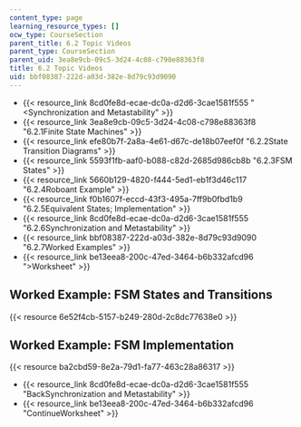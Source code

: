 ```yaml
---
content_type: page
learning_resource_types: []
ocw_type: CourseSection
parent_title: 6.2 Topic Videos
parent_type: CourseSection
parent_uid: 3ea8e9cb-09c5-3d24-4c08-c798e88363f8
title: 6.2 Topic Videos
uid: bbf08387-222d-a03d-382e-8d79c93d9090
---
```


*   {{< resource_link 8cd0fe8d-ecae-dc0a-d2d6-3cae1581f555 "\<Synchronization and Metastability" >}}
*   {{< resource_link 3ea8e9cb-09c5-3d24-4c08-c798e88363f8 "6.2.1Finite State Machines" >}}
*   {{< resource_link efe80b7f-2a8a-4e61-d67c-de18b07eef0f "6.2.2State Transition Diagrams" >}}
*   {{< resource_link 5593f1fb-aaf0-b088-c82d-2685d986cb8b "6.2.3FSM States" >}}
*   {{< resource_link 5660b129-4820-f444-5ed1-eb1f3d46c117 "6.2.4Roboant Example" >}}
*   {{< resource_link f0b1607f-eccd-43f3-495a-7ff9b0fbd1b9 "6.2.5Equivalent States; Implementation" >}}
*   {{< resource_link 8cd0fe8d-ecae-dc0a-d2d6-3cae1581f555 "6.2.6Synchronization and Metastability" >}}
*   {{< resource_link bbf08387-222d-a03d-382e-8d79c93d9090 "6.2.7Worked Examples" >}}
*   {{< resource_link be13eea8-200c-47ed-3464-b6b332afcd96 "\>Worksheet" >}}

Worked Example: FSM States and Transitions
------------------------------------------

{{< resource 6e52f4cb-5157-b249-280d-2c8dc77638e0 >}}

Worked Example: FSM Implementation
----------------------------------

{{< resource ba2cbd59-8e2a-79d1-fa77-463c28a86317 >}}

*   {{< resource_link 8cd0fe8d-ecae-dc0a-d2d6-3cae1581f555 "BackSynchronization and Metastability" >}}
*   {{< resource_link be13eea8-200c-47ed-3464-b6b332afcd96 "ContinueWorksheet" >}}